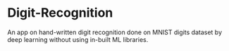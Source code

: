 # Digit-Recognition
An app on hand-written digit recognition done on MNIST digits dataset by deep learning without using in-built ML libraries.

